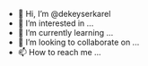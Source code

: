 - 👋 Hi, I’m @dekeyserkarel
- 👀 I’m interested in ...
- 🌱 I’m currently learning ...
- 💞️ I’m looking to collaborate on ...
- 📫 How to reach me ...

<!---
dekeyserkarel/dekeyserkarel is a ✨ special ✨ repository because its `README.md` (this file) appears on your GitHub profile.
You can click the Preview link to take a look at your changes.
--->
